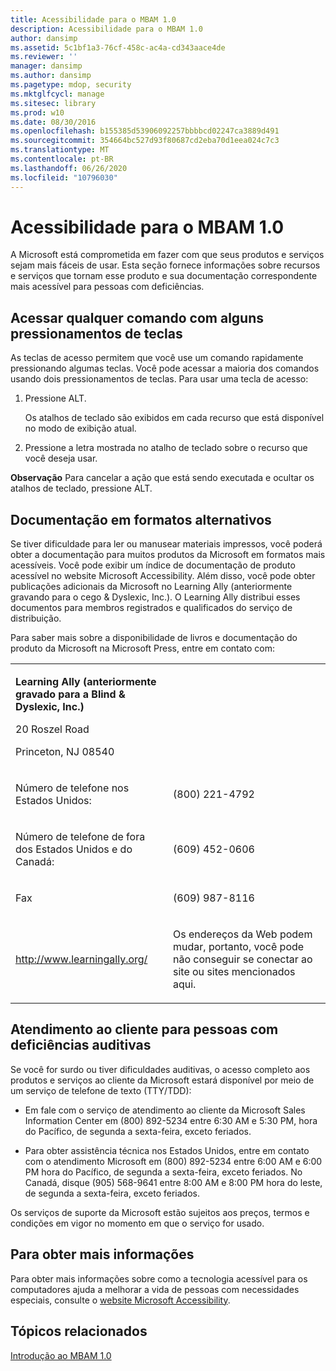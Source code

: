 ```yaml
---
title: Acessibilidade para o MBAM 1.0
description: Acessibilidade para o MBAM 1.0
author: dansimp
ms.assetid: 5c1bf1a3-76cf-458c-ac4a-cd343aace4de
ms.reviewer: ''
manager: dansimp
ms.author: dansimp
ms.pagetype: mdop, security
ms.mktglfcycl: manage
ms.sitesec: library
ms.prod: w10
ms.date: 08/30/2016
ms.openlocfilehash: b155385d53906092257bbbbcd02247ca3889d491
ms.sourcegitcommit: 354664bc527d93f80687cd2eba70d1eea024c7c3
ms.translationtype: MT
ms.contentlocale: pt-BR
ms.lasthandoff: 06/26/2020
ms.locfileid: "10796030"
---
```

# Acessibilidade para o MBAM 1.0


A Microsoft está comprometida em fazer com que seus produtos e serviços sejam mais fáceis de usar. Esta seção fornece informações sobre recursos e serviços que tornam esse produto e sua documentação correspondente mais acessível para pessoas com deficiências.

## Acessar qualquer comando com alguns pressionamentos de teclas


As teclas de acesso permitem que você use um comando rapidamente pressionando algumas teclas. Você pode acessar a maioria dos comandos usando dois pressionamentos de teclas. Para usar uma tecla de acesso:

1.  Pressione ALT.

    Os atalhos de teclado são exibidos em cada recurso que está disponível no modo de exibição atual.

2.  Pressione a letra mostrada no atalho de teclado sobre o recurso que você deseja usar.

**Observação**  Para cancelar a ação que está sendo executada e ocultar os atalhos de teclado, pressione ALT.

 

## Documentação em formatos alternativos


Se tiver dificuldade para ler ou manusear materiais impressos, você poderá obter a documentação para muitos produtos da Microsoft em formatos mais acessíveis. Você pode exibir um índice de documentação de produto acessível no website Microsoft Accessibility. Além disso, você pode obter publicações adicionais da Microsoft no Learning Ally (anteriormente gravando para o cego & Dyslexic, Inc.). O Learning Ally distribui esses documentos para membros registrados e qualificados do serviço de distribuição.

Para saber mais sobre a disponibilidade de livros e documentação do produto da Microsoft na Microsoft Press, entre em contato com:

<table>
<colgroup>
<col width="50%" />
<col width="50%" />
</colgroup>
<tbody>
<tr class="odd">
<td align="left"><p><strong>Learning Ally (anteriormente gravado para a Blind &amp; Dyslexic, Inc.)</strong></p>
<p>20 Roszel Road</p>
<p>Princeton, NJ 08540</p></td>
<td align="left"><p></p></td>
</tr>
<tr class="even">
<td align="left"><p>Número de telefone nos Estados Unidos:</p></td>
<td align="left"><p>(800) 221-4792</p></td>
</tr>
<tr class="odd">
<td align="left"><p>Número de telefone de fora dos Estados Unidos e do Canadá:</p></td>
<td align="left"><p>(609) 452-0606</p></td>
</tr>
<tr class="even">
<td align="left"><p>Fax</p></td>
<td align="left"><p>(609) 987-8116</p></td>
</tr>
<tr class="odd">
<td align="left"><p><a href="https://go.microsoft.com/fwlink/?linkid=239" data-raw-source="[http://www.learningally.org/](https://go.microsoft.com/fwlink/?linkid=239)">http://www.learningally.org/</a></p></td>
<td align="left"><p>Os endereços da Web podem mudar, portanto, você pode não conseguir se conectar ao site ou sites mencionados aqui.</p></td>
</tr>
</tbody>
</table>

 

## Atendimento ao cliente para pessoas com deficiências auditivas


Se você for surdo ou tiver dificuldades auditivas, o acesso completo aos produtos e serviços ao cliente da Microsoft estará disponível por meio de um serviço de telefone de texto (TTY/TDD):

-   Em fale com o serviço de atendimento ao cliente da Microsoft Sales Information Center em (800) 892-5234 entre 6:30 AM e 5:30 PM, hora do Pacífico, de segunda a sexta-feira, exceto feriados.

-   Para obter assistência técnica nos Estados Unidos, entre em contato com o atendimento Microsoft em (800) 892-5234 entre 6:00 AM e 6:00 PM hora do Pacífico, de segunda a sexta-feira, exceto feriados. No Canadá, disque (905) 568-9641 entre 8:00 AM e 8:00 PM hora do leste, de segunda a sexta-feira, exceto feriados.

Os serviços de suporte da Microsoft estão sujeitos aos preços, termos e condições em vigor no momento em que o serviço for usado.

## Para obter mais informações


Para obter mais informações sobre como a tecnologia acessível para os computadores ajuda a melhorar a vida de pessoas com necessidades especiais, consulte o [website Microsoft Accessibility](https://go.microsoft.com/fwlink/?linkid=8431).

## Tópicos relacionados


[Introdução ao MBAM 1.0](getting-started-with-mbam-10.md)

 

 





